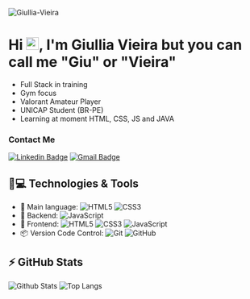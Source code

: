 <p align="left"><img src="https://komarev.com/ghpvc/?username=Giullia-Vieira" alt="Giullia-Vieira" /></p>

# Hi <img src="https://media.giphy.com/media/hvRJCLFzcasrR4ia7z/giphy.gif" width="25px">, I'm Giullia Vieira but you can call me "Giu" or "Vieira"
- Full Stack in training
- Gym focus
- Valorant Amateur Player
- UNICAP Student (BR-PE)
- Learning at moment HTML, CSS, JS and JAVA

### Contact Me

[![Linkedin Badge](https://img.shields.io/badge/-giulliavieira-blue?style=flat-square&logo=Linkedin&logoColor=white&link=https://www.linkedin.com/in/giullia-isabel-vieira-da-cunha-8a3a3726b)](https://www.linkedin.com/in/giullia-isabel-vieira-da-cunha-8a3a3726b)
[![Gmail Badge](https://img.shields.io/badge/-vieiragiullia19@gmail.com-c14438?style=flat-square&logo=Gmail&logoColor=white&link=mailto:vieiragiullia19@gmail.com)](mailto:vieiragiullia19@gmail.com)


## 🚀💻 Technologies & Tools

- 📝 Main language: ![HTML5](https://img.shields.io/badge/-HTML5-E34F26?style=flat-square&logo=html5&logoColor=white)
![CSS3](https://img.shields.io/badge/-CSS3-1572B6?style=flat-square&logo=css3)
- 📡 Backend: ![JavaScript](https://img.shields.io/badge/-JavaScript-black?style=flat-square&logo=javascript)
- 🎉 Frontend: ![HTML5](https://img.shields.io/badge/-HTML5-E34F26?style=flat-square&logo=html5&logoColor=white)
![CSS3](https://img.shields.io/badge/-CSS3-1572B6?style=flat-square&logo=css3)
![JavaScript](https://img.shields.io/badge/-JavaScript-black?style=flat-square&logo=javascript)
- 📦 Version Code Control: ![Git](https://img.shields.io/badge/-Git-black?style=flat-square&logo=git)
![GitHub](https://img.shields.io/badge/-GitHub-181717?style=flat-square&logo=github)

## ⚡ GitHub Stats

![Github Stats](https://github-readme-stats.vercel.app/api?username=Giullia-Vieira&show_icons=true&count_private=true&show_icons=true&include_all_commits=true)
![Top Langs](https://github-readme-stats.vercel.app/api/top-langs/?username=Giullia-Vieira&hide=TeX&layout=compact)
